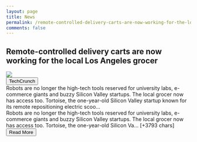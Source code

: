 ```yaml
---
layout: page
title: News
permalink: /remote-controlled-delivery-carts-are-now-working-for-the-local-los-angeles-grocer
comments: false
---
```


<div class="row">
<div class="col-12">
<h2>Remote-controlled delivery carts are now working for the local Los Angeles grocer</h2>
</div>
</div>
<div class="row">
<div class="col-12">
<img src="https://techcrunch.com/wp-content/uploads/2020/11/tortoise.jpg?w=596">
</div>
</div>
<div class="row">
<div class="col-12 mt-2">
<button type="button" class="btn btn-outline-info">TechCrunch</button>
</div>
</div>
<div class="row">
<div class="col-12">
<div>Robots are no longer the high-tech tools reserved for university labs, e-commerce giants and buzzy Silicon Valley startups. The local grocer now has access too. Tortoise, the one-year-old Silicon Valley startup known for its remote repositioning electric scoo…</div>
</div>
</div>
<div class="row">
<div class="col-12">
<div>Robots are no longer the high-tech tools reserved for university labs, e-commerce giants and buzzy Silicon Valley startups. The local grocer now has access too.
Tortoise, the one-year-old Silicon Va… [+3793 chars]</div>
</div>
</div>
<div class="row">
<div class="col-12 text-center">
<a href="http://techcrunch.com/2020/11/25/remote-controlled-delivery-carts-are-now-working-for-the-local-los-angeles-grocer/">
<button type="button" class="btn btn-info">Read More</button>
</a>
</div>
</div>
